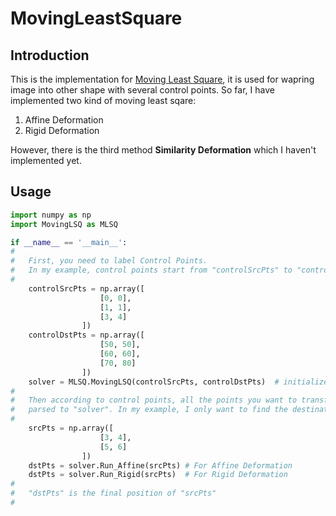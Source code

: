 # MovingLeastSquare
## Introduction
This is the implementation for [Moving Least Square](http://faculty.cs.tamu.edu/schaefer/research/mls.pdf), it is used for 
wapring image into other shape with several control points. So far, I have implemented two kind of moving least sqare:
1. Affine Deformation
2. Rigid Deformation

However, there is the third method **Similarity Deformation** which I haven't implemented yet.

## Usage
```python
import numpy as np
import MovingLSQ as MLSQ

if __name__ == '__main__':
#
#   First, you need to label Control Points.
#   In my example, control points start from "controlSrcPts" to "controlDstPts"
#
    controlSrcPts = np.array([
                    [0, 0],
                    [1, 1],
                    [3, 4]
                ])
    controlDstPts = np.array([
                    [50, 50],
                    [60, 60],
                    [70, 80]
                ])
    solver = MLSQ.MovingLSQ(controlSrcPts, controlDstPts)  # initialize
#
#   Then according to control points, all the points you want to transform need to be 
#   parsed to "solver". In my example, I only want to find the destination of two points.
#
    srcPts = np.array([
                    [3, 4],
                    [5, 6]
                ])
    dstPts = solver.Run_Affine(srcPts) # For Affine Deformation
    dstPts = solver.Run_Rigid(srcPts)  # For Rigid Deformation
#
#   "dstPts" is the final position of "srcPts"
#
```
